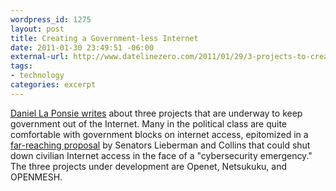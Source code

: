 ```yaml
--- 
wordpress_id: 1275
layout: post
title: Creating a Government-less Internet
date: 2011-01-30 23:49:51 -06:00
external-url: http://www.datelinezero.com/2011/01/29/3-projects-to-create-a-government-less-internet-and-why-its-needed/
tags:
- technology
categories: excerpt
---
```

<a href="http://www.datelinezero.com/2011/01/29/3-projects-to-create-a-government-less-internet-and-why-its-needed/">Daniel La Ponsie writes</a> about three projects that are underway to keep government out of the Internet. Many in the political class are quite comfortable with government blocks on internet access, epitomized in a <a href="http://www.wired.com/dangerroom/2010/06/lieberman-bill-gives-feds-emergency-powers-to-secure-civilian-net/">far-reaching proposal</a> by Senators Lieberman and Collins that could shut down civilian Internet access in the face of a "cybersecurity emergency." The three projects under development are Openet, Netsukuku, and OPENMESH.
